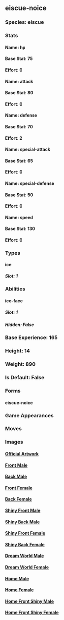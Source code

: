 ## eiscue-noice
### Species: eiscue
### Stats
#### Name: hp
#### Base Stat: 75
#### Effort: 0
#### Name: attack
#### Base Stat: 80
#### Effort: 0
#### Name: defense
#### Base Stat: 70
#### Effort: 2
#### Name: special-attack
#### Base Stat: 65
#### Effort: 0
#### Name: special-defense
#### Base Stat: 50
#### Effort: 0
#### Name: speed
#### Base Stat: 130
#### Effort: 0
### Types
#### ice
##### Slot: 1
### Abilities
#### ice-face
##### Slot: 1
##### Hidden: False
### Base Experience: 165
### Height: 14
### Weight: 890
### Is Default: False
### Forms
#### eiscue-noice
### Game Appearances
### Moves
### Images
#### [Official Artwork](https://raw.githubusercontent.com/PokeAPI/sprites/master/sprites/pokemon/other/official-artwork/10179.png)
#### [Front Male](https://raw.githubusercontent.com/PokeAPI/sprites/master/sprites/pokemon/10179.png)
#### [Back Male](https://raw.githubusercontent.com/PokeAPI/sprites/master/sprites/pokemon/back/10179.png)
#### [Front Female](None)
#### [Back Female](None)
#### [Shiny Front Male](https://raw.githubusercontent.com/PokeAPI/sprites/master/sprites/pokemon/shiny/10179.png)
#### [Shiny Back Male](https://raw.githubusercontent.com/PokeAPI/sprites/master/sprites/pokemon/back/10179.png)
#### [Shiny Front Female](None)
#### [Shiny Back Female](None)
#### [Dream World Male](None)
#### [Dream World Female](None)
#### [Home Male](https://raw.githubusercontent.com/PokeAPI/sprites/master/sprites/pokemon/other/home/10179.png)
#### [Home Female](None)
#### [Home Front Shiny Male](https://raw.githubusercontent.com/PokeAPI/sprites/master/sprites/pokemon/other/home/shiny/10179.png)
#### [Home Front Shiny Female](None)